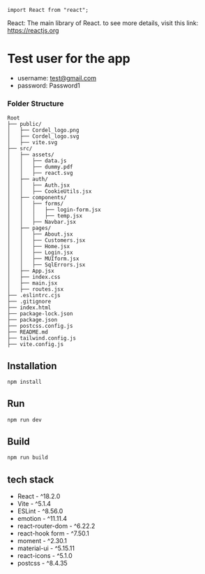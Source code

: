 ```
import React from "react";
```

React: The main library of React. to see more details, visit this link: https://reactjs.org

# Test user for the app
- username: test@gmail.com
- password: Password1


### Folder Structure

```
Root
├── public/
│   ├── Cordel_logo.png
│   ├── Cordel_logo.svg
│   ├── vite.svg
├── src/
│   ├── assets/
│   │   ├── data.js
│   │   ├── dummy.pdf
│   │   ├── react.svg
│   ├── auth/
│   │   ├── Auth.jsx
│   │   ├── CookieUtils.jsx
│   ├── components/
│   │   ├── forms/
│   │   │   ├── login-form.jsx
│   │   │   ├── temp.jsx
│   │   ├── Navbar.jsx
│   ├── pages/
│   │   ├── About.jsx
│   │   ├── Customers.jsx
│   │   ├── Home.jsx
│   │   ├── Login.jsx
│   │   ├── MUIform.jsx
│   │   ├── SqlErrors.jsx
│   ├── App.jsx
│   ├── index.css
│   ├── main.jsx
│   ├── routes.jsx
├── .eslintrc.cjs
├── .gitignore
├── index.html
├── package-lock.json
├── package.json
├── postcss.config.js
├── README.md
├── tailwind.config.js
├── vite.config.js
```




## Installation
```bash
npm install
```

## Run
```bash
npm run dev
```

## Build
```bash
npm run build
```


## tech stack
- React - ^18.2.0
- Vite - ^5.1.4
- ESLint - ^8.56.0
- emotion - ^11.11.4
- react-router-dom - ^6.22.2
- react-hook form - ^7.50.1
- moment - ^2.30.1
- material-ui - ^5.15.11
- react-icons - ^5.1.0
- postcss - ^8.4.35

